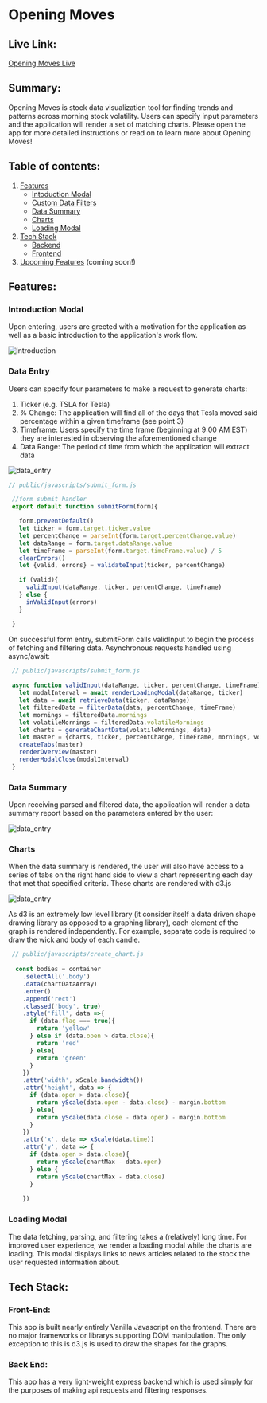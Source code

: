 # Opening Moves

## Live Link:
[Opening Moves Live](https://openingmoves.herokuapp.com/)

## Summary:
Opening Moves is stock data visualization tool for finding trends and patterns across morning stock volatility. Users can specify input parameters and the application will render a set of matching charts. Please open the app for more detailed instructions or read on to learn more about Opening Moves!

## Table of contents:

 1. [Features](#features)
    - [Intoduction Modal](#introduction-modal)
    - [Custom Data Filters](#data-entry)
    - [Data Summary](data-summary)
    - [Charts](#charts)
    - [Loading Modal](#loading-modal)
 2. [Tech Stack](#tech-stack])
    - [Backend](#backend)
    - [Frontend](#frontend)
 4. [Upcoming Features](#upcoming-features) (coming soon!)

## Features:

### Introduction Modal

Upon entering, users are greeted with a motivation for the application as well as a basic introduction to the application's work flow.

![introduction](public/images/introduction_modal.PNG)

### Data Entry

Users can specify four parameters to make a request to generate charts:
1. Ticker (e.g. TSLA for Tesla)
2. % Change: The application will find all of the days that Tesla moved said percentage within a given timeframe (see point 3)
3. Timeframe: Users specify the time frame (beginning at 9:00 AM EST) they are interested in observing the aforementioned change
4. Data Range: The period of time from which the application will extract data

![data_entry](public/images/data_entry.PNG)

```javascript
// public/javascripts/submit_form.js

 //form submit handler
 export default function submitForm(form){

   form.preventDefault()
   let ticker = form.target.ticker.value
   let percentChange = parseInt(form.target.percentChange.value)
   let dataRange = form.target.dataRange.value
   let timeFrame = parseInt(form.target.timeFrame.value) / 5
   clearErrors()
   let {valid, errors} = validateInput(ticker, percentChange)

   if (valid){
     validInput(dataRange, ticker, percentChange, timeFrame)
   } else {
     inValidInput(errors)
   }

 }

```

On successful form entry, submitForm calls validInput to begin the process of fetching and filtering data. Asynchronous requests handled using async/await:

```javascript
 // public/javascripts/submit_form.js
 
 async function validInput(dataRange, ticker, percentChange, timeFrame){
   let modalInterval = await renderLoadingModal(dataRange, ticker)
   let data = await retrieveData(ticker, dataRange)
   let filteredData = filterData(data, percentChange, timeFrame)
   let mornings = filteredData.mornings
   let volatileMornings = filteredData.volatileMornings
   let charts = generateChartData(volatileMornings, data)
   let master = {charts, ticker, percentChange, timeFrame, mornings, volatileMornings}
   createTabs(master)
   renderOverview(master)
   renderModalClose(modalInterval)
 }

```

### Data Summary

Upon receiving parsed and filtered data, the application will render a data summary report based on the parameters entered by the user:

![data_entry](public/images/summary.PNG)

### Charts

When the data summary is rendered, the user will also have access to a series of tabs on the right hand side to view a chart representing each day that met that specified criteria. These charts are rendered with d3.js

![data_entry](public/images/sample_chart.PNG)

As d3 is an extremely low level library (it consider itself a data driven shape drawing library as opposed to a graphing library), each element of the graph is rendered independently. For example, separate code is required to draw the wick and body of each candle.

```javascript
 // public/javascripts/create_chart.js
  
  const bodies = container
    .selectAll('.body')
    .data(chartDataArray)
    .enter()
    .append('rect')
    .classed('body', true)
    .style('fill', data =>{
      if (data.flag === true){
        return 'yellow'
      } else if (data.open > data.close){
        return 'red'
      } else{
        return 'green'
      }
    })
    .attr('width', xScale.bandwidth())
    .attr('height', data => {
      if (data.open > data.close){
        return yScale(data.open - data.close) - margin.bottom
      } else{
        return yScale(data.close - data.open) - margin.bottom
      }
    })
    .attr('x', data => xScale(data.time))
    .attr('y', data => {
      if (data.open > data.close){
        return yScale(chartMax - data.open)
      } else {
        return yScale(chartMax - data.close)
      }
      
    })

```

### Loading Modal

The data fetching, parsing, and filtering takes a (relatively) long time. For improved user experience, we render a loading modal while the charts are loading. This modal displays links to news articles related to the stock the user requested information about.

## Tech Stack:
### Front-End:
This app is built nearly entirely Vanilla Javascript on the frontend. There are no major frameworks or librarys supporting DOM manipulation. The only exception to this is d3.js is used to draw the shapes for the graphs.

### Back End:
This app has a very light-weight express backend which is used simply for the purposes of making api requests and filtering responses.
